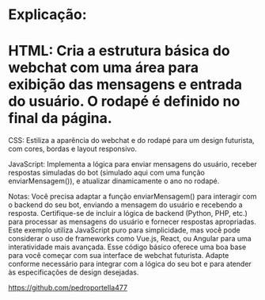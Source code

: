 # Explicação:

# HTML: Cria a estrutura básica do webchat com uma área para exibição das mensagens e entrada do usuário. O rodapé é definido no final da página.

CSS: Estiliza a aparência do webchat e do rodapé para um design futurista, com cores, bordas e layout responsivo.

JavaScript: Implementa a lógica para enviar mensagens do usuário, receber respostas simuladas do bot (simulado aqui com uma função enviarMensagem()), e atualizar dinamicamente o ano no rodapé.

Notas:
Você precisa adaptar a função enviarMensagem() para interagir com o backend do seu bot, enviando a mensagem do usuário e recebendo a resposta.
Certifique-se de incluir a lógica de backend (Python, PHP, etc.) para processar as mensagens do usuário e fornecer respostas apropriadas.
Este exemplo utiliza JavaScript puro para simplicidade, mas você pode considerar o uso de frameworks como Vue.js, React, ou Angular para uma interatividade mais avançada.
Esse código básico oferece uma boa base para você começar com sua interface de webchat futurista. Adapte conforme necessário para integrar com a lógica do seu bot e para atender às especificações de design desejadas.

https://github.com/pedroportella477
